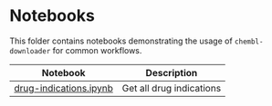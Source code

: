 # Notebooks

This folder contains notebooks demonstrating the usage of `chembl-downloader`
for common workflows.

| Notebook                                         | Description              |
|--------------------------------------------------|--------------------------|
| [drug-indications.ipynb](drug-indications.ipynb) | Get all drug indications |
